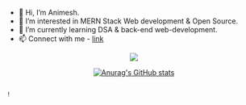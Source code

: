 
  
 - 👋 Hi, I’m Animesh.
 - 👀 I’m interested in MERN Stack Web development & Open Source.
 - 🌱 I’m currently learning DSA & back-end web-development.
 - 📫 Connect with me - <a href="https://animesh156.github.io/Linktree/" traget="_blank">link</a>
 
 <div align="center">


  <a href="https://skillicons.dev">
    <img src="https://skillicons.dev/icons?i=cpp,c,js,css,html,bootstrap,tailwind,react,git,github" />
  </a>  <br>
  






[![Anurag's GitHub stats](https://github-readme-stats.vercel.app/api?username=animesh156&show_icons=true&theme=radical)](https://github.com/anuraghazra/github-readme-stats)
  
  </div>
  





                                                                                                                                                                    !     



<!---
animesh156/animesh156 is a ✨ special ✨ repository because its `README.md` (this file) appears on your GitHub profile.
You can click the Preview link to take a look at your changes.
--->
